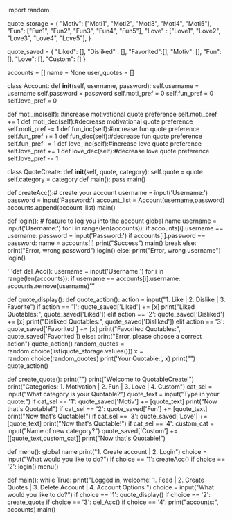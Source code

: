 import random

quote_storage = {
  "Motiv": ["Moti1", "Moti2", "Moti3", "Moti4", "Moti5"],
  "Fun": ["Fun1", "Fun2", "Fun3", "Fun4", "Fun5"],
  "Love" : ["Love1", "Love2", "Love3", "Love4", "Love5"],
}

quote_saved = {
  "Liked": [],
  "Disliked" : [],
  "Favorited":[],
  "Motiv": [],
  "Fun": [],
  "Love": [],
  "Custom": []
}

accounts = []
name = None
user_quotes = []

class Account:
  def __init__(self, username, password):
    self.username = username
    self.password = password
    self.moti_pref = 0
    self.fun_pref = 0
    self.love_pref = 0

  def moti_inc(self): #increase motivational quote preference
    self.moti_pref += 1
  def moti_dec(self):#decrease motivational quote preference
    self.moti_pref -= 1
  def fun_inc(self):#increase fun quote preference
    self.fun_pref += 1
  def fun_dec(self):#decrease fun quote preference
    self.fun_pref -= 1
  def love_inc(self):#increase love quote preference
    self.love_pref += 1
  def love_dec(self):#decrease love quote preference
    self.love_pref -= 1

class QuoteCreate:
  def __init__(self, quote, category):
    self.quote = quote
    self.category = category
def main():
  pass
main()

def createAcc():# create your account
  username = input('Username:')
  password = input('Password:')
  account_list = Account(username,password)
  accounts.append(account_list)
  main()

def login(): # feature to log you into the account
  global name
  username = input('Username:')
  for i in range(len(accounts)):
    if accounts[i].username == username:
      password = input('Password:')
      if accounts[i].password == password:
        name = accounts[i]
        print("Success")
        main()
        break
      else:
        print("Error, wrong password")
        login()
    else:
      print("Error, wrong username")
      login()

'''def del_Acc():
  username = input('Username:')
  for i in range(len(accounts)):
    if username == accounts[i].username:
      accounts.remove(username)'''

def quote_display():
  def quote_action():
    action = input("1. Like | 2. Dislike | 3. Favorite")
    if action == '1':
      quote_saved['Liked'] += [x]
      print("Liked Quotables:", quote_saved['Liked'])
    elif action == '2':
      quote_saved['Disliked'] += [x]
      print("Disliked Quotables:", quote_saved['Disliked'])
    elif action == '3':
      quote_saved['Favorited'] += [x]
      print("Favorited Quotables:", quote_saved['Favorited'])
    else:
      print("Error, please choose a correct action")
      quote_action()
  random_quotes = random.choice(list(quote_storage.values()))
  x = random.choice(random_quotes)
  print('Your Quotable:', x)
  print("")
  quote_action()

def create_quote():
  print("")
  print("Welcome to QuotableCreate!")
  print("Categories: 1. Motivation | 2. Fun | 3. Love | 4. Custom")
  cat_sel = input("What category is your Quotable?")
  quote_text = input("Type in your quote:")
  if cat_sel == '1':
    quote_saved['Motiv'] += [quote_text]
    print("Now that's Quotable!")
  if cat_sel == '2':
    quote_saved['Fun'] += [quote_text]
    print("Now that's Quotable!")
  if cat_sel == '3':
    quote_saved['Love'] += [quote_text]
    print("Now that's Quotable!")
  if cat_sel == '4':
    custom_cat = input("Name of new category?")
    quote_saved['Custom'] += [[quote_text,custom_cat]]
    print("Now that's Quotable!")

def menu():
  global name
  print("1. Create account | 2. Login")
  choice = input("What would you like to do?")
  if choice == '1':
    createAcc()
  if choice == '2':
    login()
menu()

def main():
  while True:
    print("Logged in, welcome! 1. Feed | 2. Create Quotes | 3. Delete Account | 4. Account Options ")
    choice = input("What would you like to do?")
    if choice == '1':
      quote_display()
    if choice == '2':
      create_quote
    if choice == '3':
      del_Acc()
    if choice == '4':
      print("accounts:", accounts)
main()
